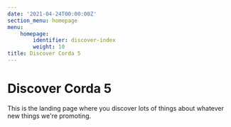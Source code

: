 ```yaml
---
date: '2021-04-24T00:00:00Z'
section_menu: homepage
menu:
    homepage:
        identifier: discover-index
        weight: 10
title: Discover Corda 5
---
```


# Discover Corda 5

This is the landing page where you discover lots of things about whatever new things we're promoting.



